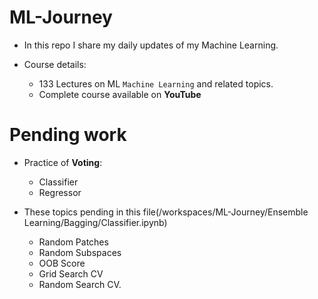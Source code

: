 # ML-Journey
- In this repo I share my daily updates of my Machine Learning.

- Course details:
	- 133 Lectures on ML `Machine Learning` and related topics.
 	- Complete course available on **YouTube**


# Pending work

- Practice of **Voting**:
	- Classifier
	- Regressor

- These topics pending in this file(/workspaces/ML-Journey/Ensemble Learning/Bagging/Classifier.ipynb)
	- Random Patches
	- Random Subspaces
	- OOB Score
	- Grid Search CV
	- Random Search CV. 
